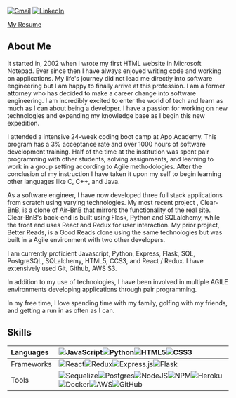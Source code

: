 [![Gmail](https://img.shields.io/badge/Gmail-D14836?style=for-the-badge&logo=gmail&logoColor=white)](mailto:andrew.stilinovic@gmail.com) [![LinkedIn](https://img.shields.io/badge/linkedin-%230077B5.svg?style=for-the-badge&logo=linkedin&logoColor=white)](https://www.linkedin.com/in/andrew-stilinovic/)

<a href='https://docs.google.com/document/d/15ZSKBHoHHSJFMA9zyLf--JW2UriuU_UpFkj7u7u-qAw/edit?usp=sharing'>My Resume</a>

## About Me
It started in, 2002 when I wrote my first HTML website in Microsoft Notepad. Ever since then I have always enjoyed writing code and working on applications. My life's journey did not lead me directly into software engineering but I am happy to finally arrive at this profession. I am a former attorney who has decided to make a career change into software engineering. I am incredibly excited to enter the world of tech and learn as much as I can about being a developer. I have a passion for working on new technologies and expanding my knowledge base as I begin this new expedition.

I attended a intensive 24-week coding boot camp at App Academy. This program has a 3% acceptance rate and over 1000 hours of software development training. Half of the time at the institution was spent pair programming with other students, solving assignments, and learning to work in a group setting according to Agile methodologies. After the conclusion of my instruction I have taken it upon my self to begin learning other languages like C, C++, and Java. 

As a software engineer, I have now developed three full stack applications from scratch using varying technologies. My most recent project , Clear-BnB, is a clone of Air-BnB that mirrors the functionality of the real site. Clear-BnB's back-end is built using Flask, Python and SQLalchemy, while the front end uses React and Redux for user interaction. My prior project, Better Reads, is a Good Reads clone using the same technologies but was built in a Agile environment with two other developers. 

I am currently proficient Javascript, Python, Express, Flask, SQL, PostgreSQL, SQLalchemy, HTML5, CCS3, and React / Redux. I have extensively used Git, Github, AWS S3. 

In addition to my use of technologies, I have been involved in multiple AGILE environments developing applications through pair programming. 

In my free time, I love spending time with my family, golfing with my friends, and getting a run in as often as I can. 

## Skills
| Languages   | ![JavaScript](https://img.shields.io/badge/javascript-%23323330.svg?style=for-the-badge&logo=javascript&logoColor=%23F7DF1E)![Python](https://img.shields.io/badge/python-3670A0?style=for-the-badge&logo=python&logoColor=ffdd54)![HTML5](https://img.shields.io/badge/html5-%23E34F26.svg?style=for-the-badge&logo=html5&logoColor=white)![CSS3](https://img.shields.io/badge/css3-%231572B6.svg?style=for-the-badge&logo=css3&logoColor=white) |
| :---------- | :---------- |
| Frameworks   | ![React](https://img.shields.io/badge/react-%2320232a.svg?style=for-the-badge&logo=react&logoColor=%2361DAFB)![Redux](https://img.shields.io/badge/redux-%23593d88.svg?style=for-the-badge&logo=redux&logoColor=white)![Express.js](https://img.shields.io/badge/express.js-%23404d59.svg?style=for-the-badge&logo=express&logoColor=%2361DAFB)![Flask](https://img.shields.io/badge/flask-%23000.svg?style=for-the-badge&logo=flask&logoColor=white)|
| Tools      | ![Sequelize](https://img.shields.io/badge/Sequelize-52B0E7?style=for-the-badge&logo=Sequelize&logoColor=white)![Postgres](https://img.shields.io/badge/postgres-%23316192.svg?style=for-the-badge&logo=postgresql&logoColor=white)![NodeJS](https://img.shields.io/badge/node.js-6DA55F?style=for-the-badge&logo=node.js&logoColor=white)![NPM](https://img.shields.io/badge/NPM-%23000000.svg?style=for-the-badge&logo=npm&logoColor=white)![Heroku](https://img.shields.io/badge/heroku-%23430098.svg?style=for-the-badge&logo=heroku&logoColor=white)![Docker](https://img.shields.io/badge/docker-%230db7ed.svg?style=for-the-badge&logo=docker&logoColor=white)![AWS](https://img.shields.io/badge/AWS-%23FF9900.svg?style=for-the-badge&logo=amazon-aws&logoColor=white)![GitHub](https://img.shields.io/badge/github-%23121011.svg?style=for-the-badge&logo=github&logoColor=white)    |

<!---
stili87/stili87 is a ✨ special ✨ repository because its `README.md` (this file) appears on your GitHub profile.
You can click the Preview link to take a look at your changes.
--->
